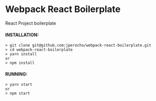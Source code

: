 # Webpack React Boilerplate

React Project boilerplate

#### INSTALLATION:

```
> git clone git@github.com:jperocho/webpack-react-boilerplate.git
> cd webpack-react-boilerplate
> yarn install
or
> npm install
```

#### RUNNING: ####
```
> yarn start
or 
> npm start
```

